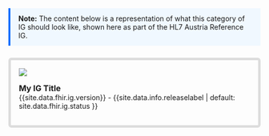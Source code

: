 
<div style="border-left: 4px solid #0d6efd; background-color: #f0f8ff; padding: 0.75rem 1rem; margin-bottom: 1rem;">
  <strong>Note:</strong> The content below is a representation of what this category of IG should look like, shown here as part of the HL7 Austria Reference IG.
</div>

<div style="border: 5px solid #ddd; border-radius: 6px; padding: 1rem; margin: 1.5rem 0;" markdown="1">


<div id="segment-header" class="segment">
  <div class="container">
    <div class="row">
      <div class="col-1">
        <img id="header-logo" src="{{site.data.infos.assets}}assets/images/hl7atlogo.png"/>
      </div>
      <div class="col-11">
        <div id="ig-status">
          <p>
            <span style="font-size:12pt;font-weight:bold">
              My IG Title
            </span><br/>
            <span class="label label-info">
              {{site.data.fhir.ig.version}} - {{site.data.info.releaselabel | default: site.data.fhir.ig.status }}
            </span>
          </p>
        </div>
      </div>
    </div>
  </div>
</div>

